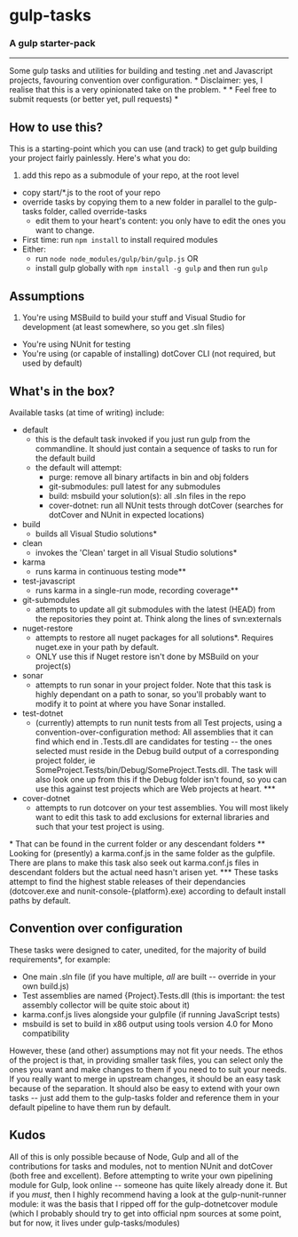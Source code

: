 # gulp-tasks
### A gulp starter-pack
---



Some gulp tasks and utilities for building and testing .net and Javascript projects, favouring convention over configuration.
     * Disclaimer: yes, I realise that this is a very opinionated take on the problem. *
           * Feel free to submit requests (or better yet, pull requests) *


## How to use this?

This is a starting-point which you can use (and track) to get gulp building your project fairly painlessly.
Here's what you do:

1. add this repo as a submodule of your repo, at the root level
- copy start/\*.js to the root of your repo
- override tasks by copying them to a new folder in parallel to the gulp-tasks folder, called override-tasks
  - edit them to your heart's content: you only have to edit the ones you want to change.
- First time: run `npm install` to install required modules
- Either:
  - run `node node_modules/gulp/bin/gulp.js` OR
  - install gulp globally with `npm install -g gulp` and then run `gulp`

## Assumptions
1. You're using MSBuild to build your stuff and Visual Studio for development (at least somewhere, so you get .sln files)
- You're using NUnit for testing
- You're using (or capable of installing) dotCover CLI (not required, but used by default)


## What's in the box?

Available tasks (at time of writing) include:

- default
    - this is the default task invoked if you just run gulp from the commandline. It should just contain a sequence of tasks to run for the default build
    - the default will attempt:
        * purge: remove all binary artifacts in bin and obj folders
        * git-submodules: pull latest for any submodules
        * build: msbuild your solution(s): all .sln files in the repo
        * cover-dotnet: run all NUnit tests through dotCover (searches for dotCover and NUnit in expected locations)
- build
    - builds all Visual Studio solutions\*
- clean
    - invokes the 'Clean' target in all Visual Studio solutions\*
- karma
    - runs karma in continuous testing mode\*\*
- test-javascript
    - runs karma in a single-run mode, recording coverage\*\*
- git-submodules
    - attempts to update all git submodules with the latest (HEAD) from the repositories they point at. Think along the lines of svn:externals
- nuget-restore
    - attempts to restore all nuget packages for all solutions\*. Requires nuget.exe in your path by default.
    - ONLY use this if Nuget restore isn't done by MSBuild on your project(s)
- sonar
    - attempts to run sonar in your project folder. Note that this task is highly dependant on a path to sonar, so you'll probably want to modify it to point at where you have Sonar installed.
- test-dotnet
    - (currently) attempts to run nunit tests from all Test projects, using a convention-over-configuration method: All assemblies that it can find which end in .Tests.dll are candidates for testing -- the ones selected must reside in the Debug build output of a corresponding project folder, ie SomeProject.Tests/bin/Debug/SomeProject.Tests.dll. The task will also look one up from this if the Debug folder isn't found, so you can use this against test projects which are Web projects at heart. \*\*\*
- cover-dotnet
    - attempts to run dotcover on your test assemblies. You will most likely want to edit this task to add exclusions for external libraries and such that your test project is using.


\* That can be found in the current folder or any descendant folders
\*\* Looking for (presently) a karma.conf.js in the same folder as the gulpfile. There are plans to make this task also seek out karma.conf.js files in descendant folders but the actual need hasn't arisen yet.
\*\*\* These tasks attempt to find the highest stable releases of their dependancies (dotcover.exe and nunit-console-{platform}.exe) according to default install paths by default.

## Convention over configuration

These tasks were designed to cater, unedited, for the majority of build requirements\*, for example:
- One main .sln file (if you have multiple, *all* are built -- override in your own build.js)
- Test assemblies are named {Project}.Tests.dll (this is important: the test assembly collector will be quite stoic about it)
- karma.conf.js lives alongside your gulpfile (if running JavaScript tests)
- msbuild is set to build in x86 output using tools version 4.0 for Mono compatibility

However, these (and other) assumptions may not fit your needs. The ethos of the project is that, in
providing smaller task files, you can select only the ones you want and make changes to them if you
need to to suit your needs. If you really want to merge in upstream changes, it should be an easy
task because of the separation. It should also be easy to extend with your own tasks -- just add them
to the gulp-tasks folder and reference them in your default pipeline to have them run by default.


## Kudos

All of this is only possible because of Node, Gulp and all of the contributions for tasks and modules,
not to mention NUnit and dotCover (both free and excellent).
Before attempting to write your own pipelining module for Gulp, look online -- someone has quite
likely already done it. But if you *must*, then I highly recommend having a look at the
gulp-nunit-runner module: it was the basis that I ripped off for the gulp-dotnetcover module (which I
probably should try to get into official npm sources at some point, but for now, it lives
under gulp-tasks/modules)
